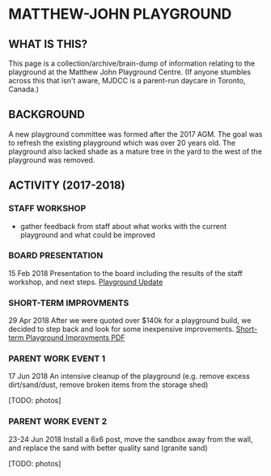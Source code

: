 # MATTHEW-JOHN PLAYGROUND

## WHAT IS THIS?
This page is a collection/archive/brain-dump of information relating to the playground at the Matthew John Playground Centre. (If anyone stumbles across this that isn't aware, MJDCC is a parent-run daycare in Toronto, Canada.)

## BACKGROUND
A new playground committee was formed after the 2017 AGM. The goal was to refresh the existing playground which was over 20 years old. The playground also lacked shade as a mature tree in the yard to the west of the playground was removed.

## ACTIVITY (2017-2018)

### STAFF WORKSHOP

- gather feedback from staff about what works with the current playground and what could be improved

### BOARD PRESENTATION
15 Feb 2018
Presentation to the board including the results of the staff workshop, and next steps.
[Playground Update](./playground-update-20180215.pdf)

### SHORT-TERM IMPROVMENTS
29 Apr 2018
After we were quoted over $140k for a playground build, we decided to step back and look for some inexpensive improvements.
[Short-term Playground Improvments PDF](./mjdcc-playground-improvements-20180429)

### PARENT WORK EVENT 1
17 Jun 2018
An intensive cleanup of the playground (e.g. remove excess dirt/sand/dust, remove broken items from the storage shed)

[TODO: photos]

### PARENT WORK EVENT 2
23-24 Jun 2018
Install a 6x6 post, move the sandbox away from the wall, and replace the sand with better quality sand (granite sand)

[TODO: photos]
